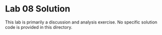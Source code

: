 # Lab 08 Solution

This lab is primarily a discussion and analysis exercise. No specific solution code is provided in this directory.